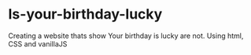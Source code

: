 # Is-your-birthday-lucky
Creating a website thats show Your birthday is lucky are not. Using html, CSS and vanillaJS 
